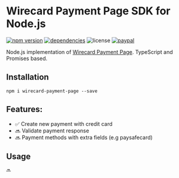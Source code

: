 # Wirecard Payment Page SDK for Node.js

[![npm version](https://img.shields.io/npm/v/wirecard-payment-page.svg)](https://npmjs.com/package/wirecard-payment-page)
[![dependencies](https://img.shields.io/david/karer/node-wirecard-payment-page.svg)](https://david-dm.org/karer/node-wirecard-payment-page)
![license](https://img.shields.io/github/license/mashape/apistatus.svg)
[![paypal](https://img.shields.io/badge/paypal-donate-yellow.svg)](https://www.paypal.me/devkarer/0usd)

Node.js implementation of [Wirecard Payment Page](https://doc.wirecard.com/WPP.html). TypeScript and Promises based.

## Installation

    npm i wirecard-payment-page --save

## Features:

- ✅ Create new payment with credit card
- 🔜 Validate payment response
- 🔜 Payment methods with extra fields (e.g paysafecard)

## Usage

```javascript
🔜
```
